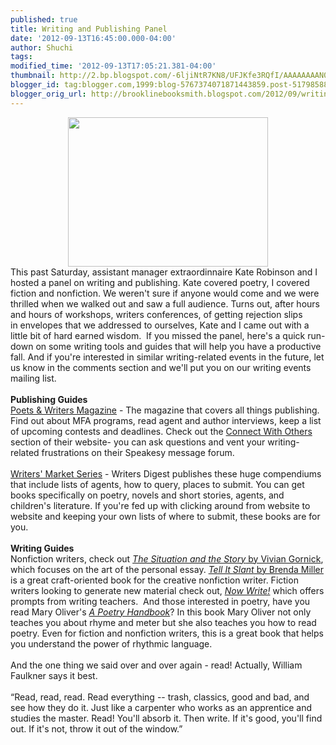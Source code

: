 ```yaml
---
published: true
title: Writing and Publishing Panel
date: '2012-09-13T16:45:00.000-04:00'
author: Shuchi
tags: 
modified_time: '2012-09-13T17:05:21.381-04:00'
thumbnail: http://2.bp.blogspot.com/-6ljiNtR7KN8/UFJKfe3RQfI/AAAAAAAAN0U/FRs_0til5eg/s72-c/writing+books.JPG
blogger_id: tag:blogger.com,1999:blog-5767374071871443859.post-5179858841181143450
blogger_orig_url: http://brooklinebooksmith.blogspot.com/2012/09/writing-and-publishing-panel.html
---
```


<div dir="ltr" style="text-align: left;" trbidi="on"><div class="separator" style="clear: both; text-align: center;"><a href="http://2.bp.blogspot.com/-6ljiNtR7KN8/UFJKfe3RQfI/AAAAAAAAN0U/FRs_0til5eg/s1600/writing+books.JPG" imageanchor="1" style="margin-left: 1em; margin-right: 1em;"><img border="0" hea="true" height="239" src="http://2.bp.blogspot.com/-6ljiNtR7KN8/UFJKfe3RQfI/AAAAAAAAN0U/FRs_0til5eg/s320/writing+books.JPG" width="320" /></a></div>This past Saturday, assistant manager extraordinnaire Kate Robinson and I hosted a panel on writing and publishing. Kate covered poetry, I covered fiction and nonfiction. We weren't sure if anyone would come and we were thrilled when we walked out and saw a full audience.&nbsp;Turns out, after&nbsp;hours and hours of workshops, writers conferences,&nbsp;of getting rejection slips in&nbsp;envelopes that we addressed to ourselves,&nbsp;Kate and I&nbsp;came out with a little bit of hard earned wisdom.&nbsp;&nbsp;If you missed the panel, here's a quick run-down on some writing&nbsp;tools and guides that will help you have a productive fall. And if you're interested in similar writing-related events in the future, let us know in the comments section and we'll put you on our writing events mailing list. <br /><br /><strong>Publishing Guides</strong><br /><a href="http://www.pw.org/" target="_blank">Poets &amp; Writers Magazine</a>&nbsp;- The magazine that covers all things publishing. Find out about MFA programs, read agent and author interviews, keep a list of upcoming contests and deadlines. Check out the <a href="http://www.pw.org/connect" target="_blank">Connect With Others</a> section of their website- you can ask questions and vent your writing-related frustrations&nbsp;on their Speakesy message&nbsp;forum. <br /><br /><a href="http://www.brooklinebooksmith-shop.com/search/apachesolr_search/%22writers%27%20market%22" target="_blank">Writers' Market Series</a> - Writers Digest publishes these huge compendiums that include lists of agents, how to query, places to submit.&nbsp;You can get books specifically on&nbsp;poetry, novels and short stories, agents,&nbsp;and children's literature. If you're fed up with clicking around from website to website&nbsp;and keeping your own lists of where to submit, these books are for you. <br /><br /><strong>Writing Guides</strong><br />Nonfiction writers, check out <a href="http://www.brooklinebooksmith-shop.com/book/9780374528584" target="_blank"><em>The Situation and the Story</em> by Vivian Gornick</a>, which focuses on the art of the personal essay. <a href="http://www.brooklinebooksmith-shop.com/book/9780071781770" target="_blank"><em>Tell It Slant</em> by Brenda Miller</a> is a great craft-oriented book for the creative nonfiction writer. Fiction writers looking to generate new material check out, <a href="http://www.brooklinebooksmith-shop.com/book/9781585425228" target="_blank"><em>Now Write!</em></a>&nbsp;which offers prompts from writing teachers.&nbsp; And those interested in poetry, have you read Mary Oliver's <a href="http://www.brooklinebooksmith-shop.com/book/9780156724005" target="_blank"><em>A Poetry Handbook</em></a>? In this book Mary Oliver not only teaches you about rhyme and meter but she also teaches you how to read poetry. Even for fiction and nonfiction writers, this is a great book that helps you understand the power of rhythmic language.<br /><br />And the one thing we said over and over again - read! Actually,&nbsp;William Faulkner says it best.<br /><br />“Read, read, read. Read everything -- trash, classics, good and bad, and see how they do it. Just like a carpenter who works as an apprentice and studies the master. Read! You'll absorb it. Then write. If it's good, you'll find out. If it's not, throw it out of the window.” </div>